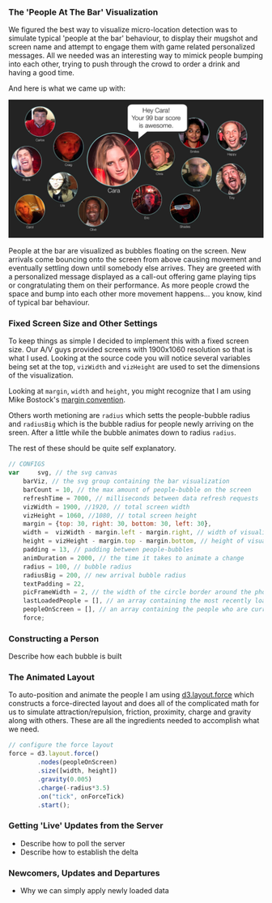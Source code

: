 ### The 'People At The Bar' Visualization

We figured the best way to visualize micro-location detection was to simulate typical 'people at the bar' behaviour, to display their mugshot and screen name and attempt to engage them with game related personalized messages. All we needed was an interesting way to mimick people bumping into each other, trying to push through the crowd to order a drink and having a good time.

And here is what we came up with:

![alt text](/img/people-at-bar.jpg "At The Bar Visualization")

People at the bar are visualized as bubbles floating on the screen. New arrivals come bouncing onto the screen from above causing movement and eventually settling down until somebody else arrives. They are greeted with a personalized message displayed as a call-out offering game playing tips or congratulating them on their performance. As more people crowd the space and bump into each other more movement happens… you know, kind of typical bar behaviour.

### Fixed Screen Size and Other Settings

To keep things as simple I decided to implement this with a fixed screen size. Our A/V guys provided screens with 1900x1060 resolution so that is what I used. Looking at the source code you will notice several variables being set at the top, `vizWidth` and `vizHeight` are used to set the dimensions of the visualization.

Looking at `margin`, `width` and `height`, you might recognize that I am using Mike Bostock's [margin convention](http://bl.ocks.org/mbostock/3019563).

Others worth metioning are `radius` which setts the people-bubble radius and `radiusBig` which is the bubble radius for people newly arriving on the sreen. After a little while the bubble animates down to radius `radius`.

The rest of these should be quite self explanatory.

```javascript
// CONFIGS
var 	svg, // the svg canvas
	barViz, // the svg group containing the bar visualization
	barCount = 10, // the max amount of people-bubble on the screen 
	refreshTime = 7000, // milliseconds between data refresh requests 
	vizWidth = 1900, //1920, // total screen width
	vizHeight = 1060, //1080, // total screen height
	margin = {top: 30, right: 30, bottom: 30, left: 30},
	width =  vizWidth - margin.left - margin.right, // width of visualization
	height = vizHeight - margin.top - margin.bottom, // height of visualization
	padding = 13, // padding between people-bubbles
	animDuration = 2000, // the time it takes to animate a change
	radius = 100, // bubble radius
	radiusBig = 200, // new arrival bubble radius
	textPadding = 22,
	picFrameWidth = 2, // the width of the circle border around the photo
	lastLoadedPeople = [], // an array containing the most recently loaded data-set
	peopleOnScreen = [], // an array containing the people who are currently on the screen
	force;
```



### Constructing a Person

Describe how each bubble is built


### The Animated Layout

To auto-position and animate the people I am using [d3.layout.force](https://github.com/mbostock/d3/wiki/Force-Layout#force) which constructs a force-directed layout and does all of the complicated math for us to simulate attraction/repulsion, friction, proximity, charge and gravity along with others. These are all the ingredients needed to accomplish what we need.

```javascript
// configure the force layout
force = d3.layout.force()
	    .nodes(peopleOnScreen)
	    .size([width, height])
	    .gravity(0.005)
	    .charge(-radius*3.5)
	    .on("tick", onForceTick)
	    .start();
```

### Getting 'Live' Updates from the Server

- Describe how to poll the server
- Describe how to establish the delta


### Newcomers, Updates and Departures

- Why we can simply apply newly loaded data 




